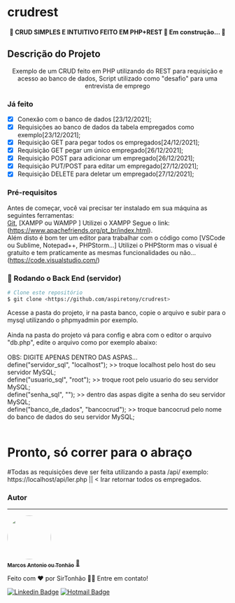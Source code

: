 # crudrest
<h4 align="center"> 
	🚧 CRUD SIMPLES E INTUITIVO FEITO EM PHP+REST 🚀 Em construção...  🚧
</h4>

## Descrição do Projeto
<p align="center">Exemplo de um CRUD feito em PHP utilizando do REST para requisição e acesso ao banco de dados, Script utilizado como "desafio" para uma entrevista de emprego</p>

### Já feito

- [x] Conexão com o banco de dados [23/12/2021];
- [x] Requisições ao banco de dados da tabela empregados como exemplo[23/12/2021];
- [x] Requisição GET para pegar todos os empregados[24/12/2021];
- [x] Requisição GET pegar um único empregado[26/12/2021];
- [x] Requisição POST para adicionar um empregado[26/12/2021];
- [x] Requisição PUT/POST para editar um empregado[27/12/2021];
- [x] Requisição DELETE para deletar um empregado[27/12/2021];

### Pré-requisitos

Antes de começar, você vai precisar ter instalado em sua máquina as seguintes ferramentas: <br>
[Git](https://git-scm.com), [XAMPP ou WAMPP ] Utilizei o XAMPP Segue o link: (https://www.apachefriends.org/pt_br/index.html). <br>
Além disto é bom ter um editor para trabalhar com o código como [VSCode ou Sublime, Notepad++, PHPStorm...] Utilizei o PHPStorm mas o visual é gratuito e tem praticamente as mesmas funcionalidades ou não...(https://code.visualstudio.com/) <br>

### 🎲 Rodando o Back End (servidor)

```bash
# Clone este repositório
$ git clone <https://github.com/aspiretony/crudrest>
```
Acesse a pasta do projeto, ir na pasta banco, copie o arquivo e subir para o mysql utilizando o phpmyadmin por exemplo. <br>
<br>
Ainda na pasta do projeto vá para config e abra com o editor o arquivo "db.php", edite o arquivo como por exemplo abaixo: <br>
<br>
OBS: DIGITE APENAS DENTRO DAS ASPAS...<br>
define("servidor_sql", "localhost");  >> troque localhost pelo host do seu servidor MySQL;<br>
define("usuario_sql", "root"); >> troque root pelo usuario do seu servidor MySQL;<br>
define("senha_sql", ""); >> dentro das aspas digite a senha do seu servidor MySQL;<br>
define("banco_de_dados", "bancocrud"); >> troque bancocrud pelo nome do banco de dados do seu servidor MySQL;<br>
<br>
# Pronto, só correr para o abraço

#Todas as requisições deve ser feita utilizando a pasta /api/   exemplo: https://localhost/api/ler.php || < Irar retornar todos os empregados.

### Autor
---

<a href="https://mdbr.tech/">
 <img style="border-radius: 50%;" src="https://avatars.githubusercontent.com/u/21254630?v=4" width="100px;" alt=""/>
 <br />
 <sub><b>Marcos Antonio ou Tonhão</b></sub></a> <a href="https://mdbr.tech" title="Voialá">🚀</a>


Feito com ❤️ por SirTonhão 👋🏽 Entre em contato!

[![Linkedin Badge](https://img.shields.io/badge/-Tony-blue?style=flat-square&logo=Linkedin&logoColor=white&link=https://www.linkedin.com/in/marcosasneves/)](https://www.linkedin.com/in/marcosasneves/) 
[![Hotmail Badge](https://img.shields.io/badge/-otherside540n@hotmail.com-c14438?style=flat-square&logo=Hotmail&logoColor=white&link=mailto:otherside540n@hotmail.com)](mailto:otherside540n@hotmail.com)
